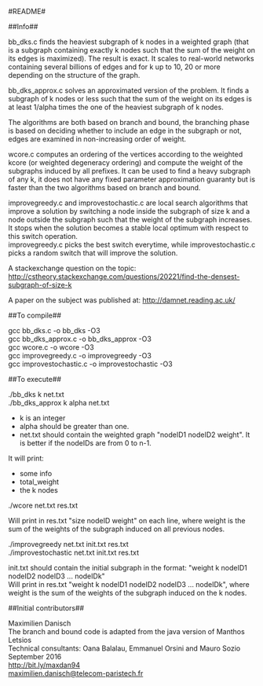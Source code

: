 #README#

##Info##

bb_dks.c finds the heaviest subgraph of k nodes in a weighted graph (that is a subgraph containing exactly k nodes such that the sum of the weight on its edges is maximized). The result is exact. It scales to real-world networks containing several billions of edges and for k up to 10, 20 or more depending on the structure of the graph.

bb_dks_approx.c solves an approximated version of the problem. It finds a subgraph of k nodes or less such that the sum of the weight on its edges is at least 1/alpha times the one of the heaviest subgraph of k nodes.

The algorithms are both based on branch and bound, the branching phase is based on deciding whether to include an edge in the subgraph or not, edges are examined in non-increasing order of weight.

wcore.c computes an ordering of the vertices according to the weighted kcore (or weighted degeneracy ordering) and compute the weight of the subgraphs induced by all prefixes. It can be used to find a heavy subgraph of any k, it does not have any fixed parameter approximation guaranty but is faster than the two algorithms based on branch and bound.

improvegreedy.c and improvestochastic.c are local search algorithms that improve a solution by switching a node inside the subgraph of size k and a node outside the subgraph such that the weight of the subgraph increases. It stops when the solution becomes a stable local optimum with respect to this switch operation.  
improvegreedy.c picks the best switch everytime, while improvestochastic.c picks a random switch that will improve the solution.

A stackexchange question on the topic: http://cstheory.stackexchange.com/questions/20221/find-the-densest-subgraph-of-size-k

A paper on the subject was published at: http://damnet.reading.ac.uk/

##To compile##

gcc bb_dks.c -o bb_dks -O3  
gcc bb_dks_approx.c -o bb_dks_approx -O3  
gcc wcore.c -o wcore -O3  
gcc improvegreedy.c -o improvegreedy -O3  
gcc improvestochastic.c -o improvestochastic -O3

##To execute##

./bb_dks k net.txt  
./bb_dks_approx k alpha net.txt

- k is an integer
- alpha should be greater than one.
- net.txt should contain the weighted graph "nodeID1 nodeID2 weight". It is better if the nodeIDs are from 0 to n-1.

It will print:

- some info
- total_weight
- the k nodes

./wcore net.txt res.txt

Will print in res.txt "size nodeID weight" on each line, where weight is the sum of the weights of the subgraph induced on all previous nodes.

./improvegreedy net.txt init.txt res.txt  
./improvestochastic net.txt init.txt res.txt

init.txt should contain the initial subgraph in the format: "weight k nodeID1 nodeID2 nodeID3 ... nodeIDk"  
Will print in res.txt "weight k nodeID1 nodeID2 nodeID3 ... nodeIDk", where weight is the sum of the weights of the subgraph induced on the k nodes.

##Initial contributors##

Maximilien Danisch  
The branch and bound code is adapted from the java version of Manthos Letsios  
Technical consultants: Oana Balalau, Emmanuel Orsini and Mauro Sozio  
September 2016  
http://bit.ly/maxdan94  
maximilien.danisch@telecom-paristech.fr
